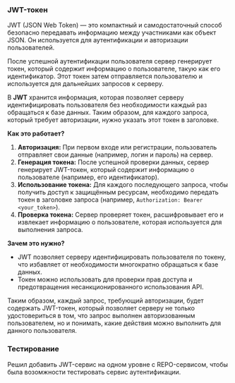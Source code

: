 ### JWT-токен

JWT (JSON Web Token) — это компактный и самодостаточный способ безопасно передавать информацию между участниками как объект JSON. Он используется для аутентификации и авторизации пользователей.

После успешной аутентификации пользователя сервер генерирует токен, который содержит информацию о пользователе, такую как его идентификатор. Этот токен затем отправляется пользователю и используется для дальнейших запросов к серверу.

В **JWT** хранится информация, которая позволяет серверу идентифицировать пользователя без необходимости каждый раз обращаться к базе данных. Таким образом, для каждого запроса, который требует авторизации, нужно указать этот токен в заголовке.

**Как это работает?**

1. **Авторизация:** При первом входе или регистрации, пользователь отправляет свои данные (например, логин и пароль) на сервер.
2. **Генерация токена:** После успешной проверки данных, сервер генерирует JWT-токен, который содержит информацию о пользователе (например, его идентификатор).
3. **Использование токена:** Для каждого последующего запроса, чтобы получить доступ к защищённым ресурсам, необходимо передать токен в заголовке запроса (например, `Authorization: Bearer <your_token>`).
4. **Проверка токена:** Сервер проверяет токен, расшифровывает его и извлекает информацию о пользователе, которая используется для выполнения запроса.

**Зачем это нужно?**
- JWT позволяет серверу идентифицировать пользователя по токену, что избавляет от необходимости многократно обращаться к базе данных.
- Токен можно использовать для проверки прав доступа и предотвращения несанкционированного использования API.

Таким образом, каждый запрос, требующий авторизации, будет содержать JWT-токен, который позволяет серверу не только удостовериться в том, что запрос выполнен авторизованным пользователем, но и понимать, какие действия можно выполнить для данного пользователя.



### Тестирование

Решил добавить JWT-сервис на одном уровне с REPO-сервисом, чтобы была возомжности тестировать сервис аутентификации.